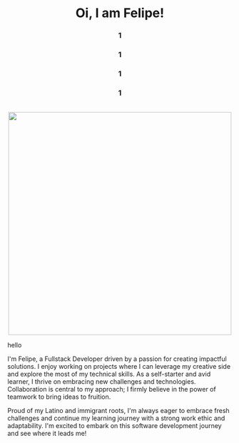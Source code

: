 <h1 align="center"> Oi, I am Felipe!</h1>
<div align="center">
     <h3>1</h3>  
      <h3>1</h3>  
      <h3>1</h3>  
     <h3>1</h3>  
   <br>
</div>




<div align="center">



   <img src='https://github.com/fliperamos88/fliperamos88/assets/129113618/ca6842ef-6859-44df-b4c5-c6a537465f60' width=500/>

</div>
<p>hello</p>




I'm Felipe, a Fullstack Developer driven by a passion for creating impactful solutions. I enjoy working on projects where I can leverage my creative side and explore the most of my technical skills. As a self-starter and avid learner, I thrive on embracing new challenges and technologies. Collaboration is central to my approach; I firmly believe in the power of teamwork to bring ideas to fruition. 

Proud of my Latino and immigrant roots, I'm always eager to embrace fresh challenges and continue my learning journey with a strong work ethic and adaptability. I'm excited to embark on this software development journey and see where it leads me!









